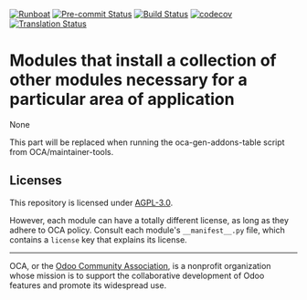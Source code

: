 [![Runboat](https://img.shields.io/badge/runboat-Try%20me-875A7B.png)](https://runboat.odoo-community.org/builds?repo=OCA/odoo-profiles&target_branch=14.0)
[![Pre-commit Status](https://github.com/OCA/odoo-profiles/actions/workflows/pre-commit.yml/badge.svg?branch=14.0)](https://github.com/OCA/odoo-profiles/actions/workflows/pre-commit.yml?query=branch%3A14.0)
[![Build Status](https://github.com/OCA/odoo-profiles/actions/workflows/test.yml/badge.svg?branch=14.0)](https://github.com/OCA/odoo-profiles/actions/workflows/test.yml?query=branch%3A14.0)
[![codecov](https://codecov.io/gh/OCA/odoo-profiles/branch/14.0/graph/badge.svg)](https://codecov.io/gh/OCA/odoo-profiles)
[![Translation Status](https://translation.odoo-community.org/widgets/odoo-profiles-14-0/-/svg-badge.svg)](https://translation.odoo-community.org/engage/odoo-profiles-14-0/?utm_source=widget)

<!-- /!\ do not modify above this line -->

# Modules that install a collection of other modules necessary for a particular area of application

None

<!-- /!\ do not modify below this line -->

<!-- prettier-ignore-start -->

[//]: # (addons)

This part will be replaced when running the oca-gen-addons-table script from OCA/maintainer-tools.

[//]: # (end addons)

<!-- prettier-ignore-end -->

## Licenses

This repository is licensed under [AGPL-3.0](LICENSE).

However, each module can have a totally different license, as long as they adhere to OCA
policy. Consult each module's `__manifest__.py` file, which contains a `license` key
that explains its license.

----

OCA, or the [Odoo Community Association](http://odoo-community.org/), is a nonprofit
organization whose mission is to support the collaborative development of Odoo features
and promote its widespread use.
